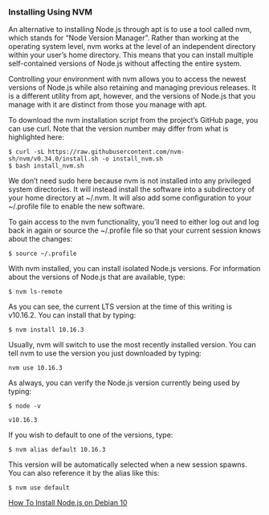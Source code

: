 ### Installing Using NVM

An alternative to installing Node.js through apt is to use a tool called nvm, which stands for “Node Version Manager”. Rather than working at the operating system level, nvm works at the level of an independent directory within your user’s home directory. This means that you can install multiple self-contained versions of Node.js without affecting the entire system.

Controlling your environment with nvm allows you to access the newest versions of Node.js while also retaining and managing previous releases. It is a different utility from apt, however, and the versions of Node.js that you manage with it are distinct from those you manage with apt.

To download the nvm installation script from the project’s GitHub page, you can use curl. Note that the version number may differ from what is highlighted here:

```
$ curl -sL https://raw.githubusercontent.com/nvm-sh/nvm/v0.34.0/install.sh -o install_nvm.sh
$ bash install_nvm.sh
```

We don’t need sudo here because nvm is not installed into any privileged system directories. It will instead install the software into a subdirectory of your home directory at ~/.nvm. It will also add some configuration to your ~/.profile file to enable the new software.

To gain access to the nvm functionality, you’ll need to either log out and log back in again or source the ~/.profile file so that your current session knows about the changes:

```
$ source ~/.profile
```

With nvm installed, you can install isolated Node.js versions. For information about the versions of Node.js that are available, type:

```
$ nvm ls-remote
```

As you can see, the current LTS version at the time of this writing is v10.16.2. You can install that by typing:

```
$ nvm install 10.16.3
```

Usually, nvm will switch to use the most recently installed version. You can tell nvm to use the version you just downloaded by typing:

```
nvm use 10.16.3
```

As always, you can verify the Node.js version currently being used by typing:

```
$ node -v

v10.16.3
```

If you wish to default to one of the versions, type:

```
$ nvm alias default 10.16.3
```

This version will be automatically selected when a new session spawns. You can also reference it by the alias like this:

```
$ nvm use default
```


[How To Install Node.js on Debian 10](https://www.digitalocean.com/community/tutorials/how-to-install-node-js-on-debian-10)
